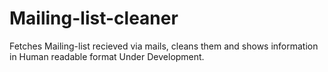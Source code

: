 Mailing-list-cleaner
====================

Fetches Mailing-list recieved via mails, cleans them and shows information in Human readable format
Under Development.
